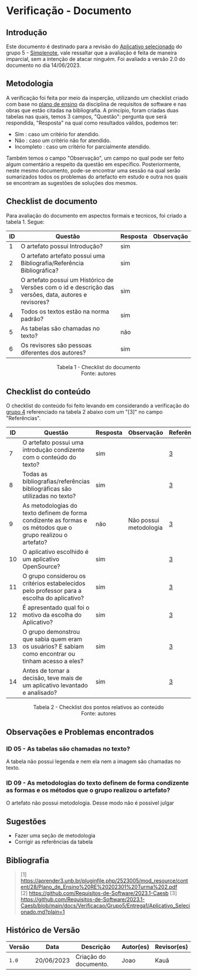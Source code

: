 # Verificação - Documento

## Introdução

Este documento é destinado para a revisão do [Aplicativo selecionado](https://github.com/Requisitos-de-Software/2023.1-Simplenote/blob/main/docs/planejamento/Aplicativo%20Selecionado.md) 
do grupo 5 - [Simplenote](https://github.com/Requisitos-de-Software/2023.1-Simplenote), vale ressaltar que a avaliação é feita de maneira imparcial, sem a intenção de atacar ninguém. 
Foi avaliado a versão 2.0 do documento no dia 14/06/2023.

## Metodologia

A verificação foi feita por meio da insperção, utilizando um checklist criado com base no [plano de ensino](https://aprender3.unb.br/pluginfile.php/2523005/mod_resource/content/28/Plano_de_Ensino%20RE%20202301%20Turma%202.pdf) da disciplina de requisitos de software e nas obras que estão citadas na bibliografia. A princípio, foram criadas duas tabelas nas quais, 
temos 3 campos, "Questão": pergunta que será respondida, "Resposta" na qual como resultados válidos, podemos ter:

- Sim : caso um critério for atendido.
- Não : caso um critério não for atendido.
- Incompleto : caso um critério for parcialmente atendido.

Também temos o campo "Observação", um campo no qual pode ser feito algum comentário a respeito da questão em específico. Posteriormente, neste mesmo documento, pode-se encontrar uma sessão na qual serão sumarizados todos os problemas do artefacto em estudo e outra nos quais se encontram as sugestões de soluções dos mesmos.

## Checklist de documento
Para avaliação do documento em aspectos formais e tecnicos, foi criado a tabela 1. Segue:

|ID|Questão|Resposta|Observação|
|--|-------|--------|----------|
|1|O artefato possui Introdução?                                                                                |    sim    |          |
|2|O artefato artefato possui uma Bibliografia/Referência Bibliográfica?                                        |     sim   |          |
|3|O artefato possui um Histórico de Versões com o id e descrição das versões, data, autores e revisores?       |     sim   |          |
|4|Todos os textos estão na norma padrão?                                                                       |   sim     |          |
|5|As tabelas são chamadas no texto?                                                                            |    não    |          |
|6|Os revisores são pessoas diferentes dos autores?                                                             |    sim    |          |

<p align="center"> Tabela 1 - Checklist do documento <br> Fonte: autores </p>

## Checklist do conteúdo

O checklist do conteúdo foi feito levando em considerando a verificação do [grupo 4](https://github.com/Requisitos-de-Software/2023.1-Caesb/blob/main/docs/Verificacao/Grupo5/Entrega1/Aplicativo_Selecionado.md?plain=1) referenciado na tabela 2 abaixo com um "[3]" no campo "Referências".


| ID  | Questão | Resposta | Observação | Referências|
| --- | ------- | -------- | ---------- |------------|
|  7  | O artefato possui uma introdução condizente com o conteúdo do texto?                             |  sim	  |              | [3](#ancora1) |
|  8  | Todas as bibliografias/referências bibliográficas são utilizadas no texto?                       |  sim	  |           | [3](#ancora1) |
|  9  | As metodologias do texto definem de forma condizente as formas e os métodos que o grupo realizou o artefato?   |  não	  |     Não possui metodologia         | [3](#ancora1) |
|  10  | O aplicativo escolhido é um aplicativo OpenSource?                                              |  sim	  |              | [3](#ancora1) |
|  11  | O grupo considerou os critérios estabelecidos pelo professor para a escolha do aplicativo?                   |  sim	  |              | [3](#ancora1) |
|  12  | É apresentado qual foi o motivo da escolha do Aplicativo?	                         |  sim	  |              | [3](#ancora1) |
|  13  | O grupo demonstrou que sabia quem eram os usuários? E sabiam como encontrar ou tinham acesso a eles?	                         |  sim	  |              | [3](#ancora1) |
|  14  | Antes de tomar a decisão, teve mais de um aplicativo levantado e analisado?                         |  sim	  |              | [3](#ancora1) |

<p align="center"> Tabela 2 - Checklist dos pontos relativos ao conteúdo <br> Fonte: autores </p>

## Observações e Problemas encontrados

### ID 05 - As tabelas são chamadas no texto?                                                                            
A tabela não possui legenda e nem ela nem a imagem são chamadas no texto.

### ID 09 - As metodologias do texto definem de forma condizente as formas e os métodos que o grupo realizou o artefato?

O artefato não possui metodologia. Desse modo não é possível julgar

## Sugestões

* Fazer uma seção de metodologia
* Corrigir as referências da tabela

## Bibliografia

> [1] https://aprender3.unb.br/pluginfile.php/2523005/mod_resource/content/28/Plano_de_Ensino%20RE%20202301%20Turma%202.pdf </br>
> [2] https://github.com/Requisitos-de-Software/2023.1-Caesb
> [3] https://github.com/Requisitos-de-Software/2023.1-Caesb/blob/main/docs/Verificacao/Grupo5/Entrega1/Aplicativo_Selecionado.md?plain=1

## Histórico de Versão

| Versão | Data       | Descrição             | Autor(es) | Revisor(es)        |
| ------ | ---------- | --------------------- | --------- | ------------------ |
| `1.0`  | 20/06/2023 | Criação do documento. | Joao      |  Kauã                  |
